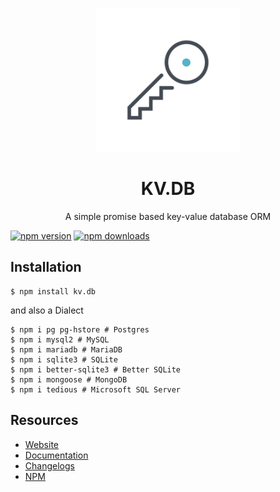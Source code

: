 <p align="center">
  <img
    src="./docs/src/.vuepress/public/assets/logo.png" onerror="this.src = '/assets/logo.png'" width="230px">
</p>

<h1 align="center">KV.DB</h1>
<p align="center">A simple promise based key-value database ORM</p>

[![npm version](https://badgen.net/npm/v/kv.db)](https://www.npmjs.com/package/kv.db)
[![npm downloads](https://badgen.net/npm/dm/kv.db)](https://www.npmjs.com/package/kv.db)

## Installation
```console
$ npm install kv.db
```

and also a Dialect

```console
$ npm i pg pg-hstore # Postgres 
$ npm i mysql2 # MySQL
$ npm i mariadb # MariaDB
$ npm i sqlite3 # SQLite
$ npm i better-sqlite3 # Better SQLite
$ npm i mongoose # MongoDB
$ npm i tedious # Microsoft SQL Server
```

## Resources

* [Website](https://kvdb.js.org)
* [Documentation](https://kvdb.js.org/docs)
* [Changelogs](./changelog.md)
* [NPM](https://npmjs.com/kv.db)
